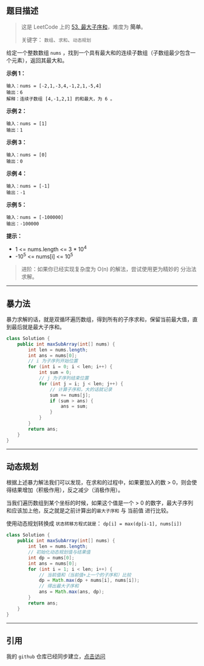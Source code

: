 ## 题目描述

> 这是 LeetCode 上的 [53. 最大子序和](https://leetcode-cn.com/problems/maximum-subarray/)，难度为 **简单**。
>
> 关键字： `数组`、`求和`、`动态规划`

给定一个整数数组 `nums` ，找到一个具有最大和的连续子数组（子数组最少包含一个元素），返回其最大和。

**示例 1：**
```
输入：nums = [-2,1,-3,4,-1,2,1,-5,4]
输出：6
解释：连续子数组 [4,-1,2,1] 的和最大，为 6 。
```

**示例 2：**
```
输入：nums = [1]
输出：1
```

**示例 3：**
```
输入：nums = [0]
输出：0
```

**示例 4：**
```
输入：nums = [-1]
输出：-1
```

**示例 5：**
```
输入：nums = [-100000]
输出：-100000
```

**提示：**

- 1 <= nums.length <= 3 * 10<sup>4</sup>
- -10<sup>5</sup> <= nums[i] <= 10<sup>5</sup>

> 进阶：如果你已经实现复杂度为 O(n) 的解法，尝试使用更为精妙的 分治法 求解。

<hr>

## 暴力法
暴力求解的话，就是双循环遍历数组，得到所有的子序求和，保留当前最大值，直到最后就是最大子序和。
```java
class Solution {
    public int maxSubArray(int[] nums) {
        int len = nums.length;
        int ans = nums[0];
        // i 为子序列开始位置
        for (int i = 0; i < len; i++) {
            int sum = 0;
            // j 为子序列结束位置
            for (int j = i; j < len; j++) {
                // 计算子序和，大的话就记录
                sum += nums[j];
                if (sum > ans) {
                    ans = sum;
                }
            }
        }
        return ans;
    }
}
```

<hr>

## 动态规划
根据上述暴力解法我们可以发现，在求和的过程中，如果要加入的数 > 0，则会使得结果增加（积极作用），反之减少（消极作用）。

当我们遍历数组到某个坐标的时候，如果这个值是一个 > 0 的数字，最大子序列和应该加上他，反之就是之前计算出的`最大子序和` 与 当前值 进行比较。

使用动态规划转换成 `状态转移方程式就是`： `dp[i] = max(dp[i-1], nums[i])`
```java
class Solution {
    public int maxSubArray(int[] nums) {
        int len = nums.length;
        // 初始化动态规划值与结果值
        int dp = nums[0];
        int ans = nums[0];
        for (int i = 1; i < len; i++) {
            // 当前值和（当前值+上一个的子序和）比较
            dp = Math.max(dp + nums[i], nums[i]);
            // 得出最大子序和
            ans = Math.max(ans, dp);
        }
        return ans;
    }
}
```

<hr>

## 引用
我的 `github` 仓库已经同步建立，[点击访问](https://github.com/haonange1314/defeat-leetcode)
